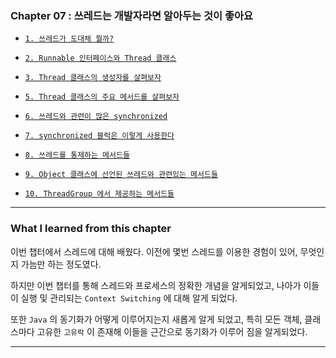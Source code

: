 
### Chapter 07 : 쓰레드는 개발자라면 알아두는 것이 좋아요

- [`1. 쓰레드가 도대체 뭘까?`](./section_01_02.md#1-쓰레드가-도대체-뭘까)
- [`2. Runnable 인터페이스와 Thread 클래스`](./section_01_02.md#2-runnable-인터페이스와-thread-클래스)

- [`3. Thread 클래스의 생성자를 살펴보자`](./section_03_05.md#3-thread-클래스의-생성자를-살펴보자)
- [`5. Thread 클래스의 주요 메서드를 살펴보자`](./section_03_05.md#5-thread-클래스의-주요-메서드를-살펴보자)

- [`6. 쓰레드와 관련이 많은 synchronized`](./section_06_07.md#6-쓰레드와-관련이-많은-synchronized)
- [`7. synchronized 블럭은 이렇게 사용한다`](./section_06_07.md#7-synchronized-블럭은-이렇게-사용한다)

- [`8. 쓰레드를 통제하는 메서드들`](./section_08_10.md#8-쓰레드를-통제하는-메서드들)
- [`9. Object 클래스에 선언된 쓰레드와 관련있는 메서드들`](./section_08_10.md#9-object-클래스에-선언된-쓰레드와-관련있는-메서드들)
- [`10. ThreadGroup 에서 제공하는 메서드들`](./section_08_10.md#10-threadgroup-에서-제공하는-메서드들)

---

### What I learned from this chapter

이번 챕터에서 스레드에 대해 배웠다. 이전에 몇번 스레드를 이용한 경험이 있어, 무엇인지 가늠만 하는 정도였다.

하지만 이번 챕터를 통해 스레드와 프로세스의 정확한 개념을 알게되었고, 나아가 이들이 실행 및 관리되는 `Context Switching` 에 대해 알게 되었다.

또한 `Java` 의 동기화가 어떻게 이루어지는지 새롭게 알게 되었고, 특히 모든 객체, 클래스마다 고유한 `고유락` 이 존재해 이들을 근간으로 동기화가 이루어 짐을 알게되었다.

---
